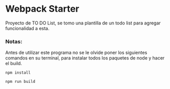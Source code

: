 # Webpack Starter

Proyecto de TO DO List, se tomo una plantilla de un todo list para agregar funcionalidad a esta.

### Notas:
Antes de utilizar este programa no se le olvide poner los siguientes comandos en su terminal, para instalar todos los paquetes de node y hacer el build.
```
npm install
```
```
npm run build
```